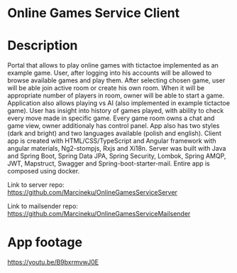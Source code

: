 # Online Games Service Client



# Description
Portal that allows to play online games with tictactoe implemented as an example game. User, after logging into his accounts will be
allowed to browse available games and play them. After selecting chosen game, user will be able join active room or create his own room.
When it will be appropriate number of players in room, owner will be able to start a game. Application also allows playing vs AI (also
implemented in example tictactoe game). User has insight into history of games played, with ability to check every move made in specific game. Every game room owns a chat and game view, owner additionaly has control panel. App also has two styles (dark and bright) and two languages available (polish and english). Client app is created with HTML/CSS/TypeScript and Angular framework with angular materials, Ng2-stompjs, Rxjs and Xi18n. Server was built with Java and Spring Boot, Spring Data JPA, Spring Security, Lombok, Spring AMQP, JWT, Mapstruct, Swagger and Spring-boot-starter-mail. Entire app is composed using docker.

Link to server repo: 
https://github.com/Marcineku/OnlineGamesServiceServer

Link to mailsender repo:
https://github.com/Marcineku/OnlineGamesServiceMailsender

# App footage
https://youtu.be/B9bxrmvwJ0E
